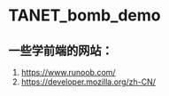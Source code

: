 ﻿# TANET_bomb_demo

## 一些学前端的网站：
1. https://www.runoob.com/
2. https://developer.mozilla.org/zh-CN/
